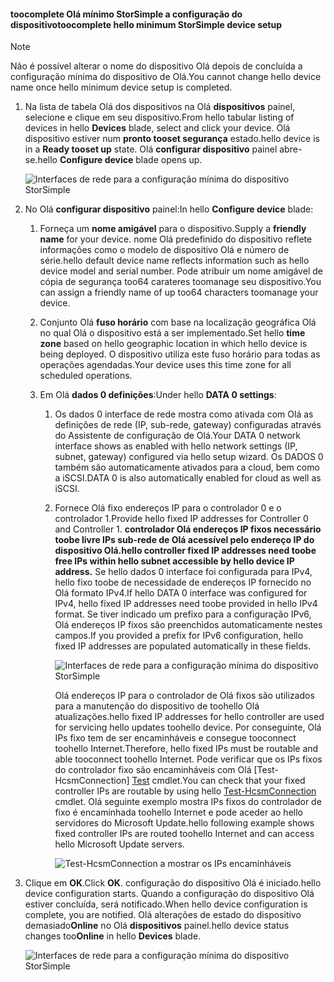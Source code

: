 <!--author=alkohli last changed: 01/12/17-->

#### <a name="toocomplete-hello-minimum-storsimple-device-setup"></a><span data-ttu-id="fda12-101">toocomplete Olá mínimo StorSimple a configuração do dispositivo</span><span class="sxs-lookup"><span data-stu-id="fda12-101">toocomplete hello minimum StorSimple device setup</span></span>

   > [!NOTE]
   > <span data-ttu-id="fda12-102">Não é possível alterar o nome do dispositivo Olá depois de concluída a configuração mínima do dispositivo de Olá.</span><span class="sxs-lookup"><span data-stu-id="fda12-102">You cannot change hello device name once hello minimum device setup is completed.</span></span>
   
1. <span data-ttu-id="fda12-103">Na lista de tabela Olá dos dispositivos na Olá **dispositivos** painel, selecione e clique em seu dispositivo.</span><span class="sxs-lookup"><span data-stu-id="fda12-103">From hello tabular listing of devices in hello **Devices** blade, select and click your device.</span></span> <span data-ttu-id="fda12-104">Olá dispositivo estiver num **pronto tooset segurança** estado.</span><span class="sxs-lookup"><span data-stu-id="fda12-104">hello device is in a **Ready tooset up** state.</span></span> <span data-ttu-id="fda12-105">Olá **configurar dispositivo** painel abre-se.</span><span class="sxs-lookup"><span data-stu-id="fda12-105">hello **Configure device** blade opens up.</span></span>

     ![Interfaces de rede para a configuração mínima do dispositivo StorSimple](./media/storsimple-8000-complete-minimum-device-setup-u2/step4minconfig1.png)

2. <span data-ttu-id="fda12-107">No Olá **configurar dispositivo** painel:</span><span class="sxs-lookup"><span data-stu-id="fda12-107">In hello **Configure device** blade:</span></span>
   
   1. <span data-ttu-id="fda12-108">Forneça um **nome amigável** para o dispositivo.</span><span class="sxs-lookup"><span data-stu-id="fda12-108">Supply a **friendly name** for your device.</span></span> <span data-ttu-id="fda12-109">nome Olá predefinido do dispositivo reflete informações como o modelo de dispositivo Olá e número de série.</span><span class="sxs-lookup"><span data-stu-id="fda12-109">hello default device name reflects information such as hello device model and serial number.</span></span> <span data-ttu-id="fda12-110">Pode atribuir um nome amigável de cópia de segurança too64 carateres toomanage seu dispositivo.</span><span class="sxs-lookup"><span data-stu-id="fda12-110">You can assign a friendly name of up too64 characters toomanage your device.</span></span>
   2. <span data-ttu-id="fda12-111">Conjunto Olá **fuso horário** com base na localização geográfica Olá no qual Olá o dispositivo está a ser implementado.</span><span class="sxs-lookup"><span data-stu-id="fda12-111">Set hello **time zone** based on hello geographic location in which hello device is being deployed.</span></span> <span data-ttu-id="fda12-112">O dispositivo utiliza este fuso horário para todas as operações agendadas.</span><span class="sxs-lookup"><span data-stu-id="fda12-112">Your device uses this time zone for all scheduled operations.</span></span>
   3. <span data-ttu-id="fda12-113">Em Olá **dados 0 definições**:</span><span class="sxs-lookup"><span data-stu-id="fda12-113">Under hello **DATA 0 settings**:</span></span>

       1. <span data-ttu-id="fda12-114">Os dados 0 interface de rede mostra como ativada com Olá as definições de rede (IP, sub-rede, gateway) configuradas através do Assistente de configuração de Olá.</span><span class="sxs-lookup"><span data-stu-id="fda12-114">Your DATA 0 network interface shows as enabled with hello network settings (IP, subnet, gateway) configured via hello setup wizard.</span></span> <span data-ttu-id="fda12-115">Os DADOS 0 também são automaticamente ativados para a cloud, bem como a iSCSI.</span><span class="sxs-lookup"><span data-stu-id="fda12-115">DATA 0 is also automatically enabled for cloud as well as iSCSI.</span></span>

       2. <span data-ttu-id="fda12-116">Fornece Olá fixo endereços IP para o controlador 0 e o controlador 1.</span><span class="sxs-lookup"><span data-stu-id="fda12-116">Provide hello fixed IP addresses for Controller 0 and Controller 1.</span></span> <span data-ttu-id="fda12-117">**controlador Olá endereços IP fixos necessário toobe livre IPs sub-rede de Olá acessível pelo endereço IP do dispositivo Olá.**</span><span class="sxs-lookup"><span data-stu-id="fda12-117">**hello controller fixed IP addresses need toobe free IPs within hello subnet accessible by hello device IP address.**</span></span> <span data-ttu-id="fda12-118">Se hello dados 0 interface foi configurada para IPv4, hello fixo toobe de necessidade de endereços IP fornecido no Olá formato IPv4.</span><span class="sxs-lookup"><span data-stu-id="fda12-118">If hello DATA 0 interface was configured for IPv4, hello fixed IP addresses need toobe provided in hello IPv4 format.</span></span> <span data-ttu-id="fda12-119">Se tiver indicado um prefixo para a configuração IPv6, Olá endereços IP fixos são preenchidos automaticamente nestes campos.</span><span class="sxs-lookup"><span data-stu-id="fda12-119">If you provided a prefix for IPv6 configuration, hello fixed IP addresses are populated automatically in these fields.</span></span>

            ![Interfaces de rede para a configuração mínima do dispositivo StorSimple](./media/storsimple-8000-complete-minimum-device-setup-u2/step4minconfig2.png)

            <span data-ttu-id="fda12-121">Olá endereços IP para o controlador de Olá fixos são utilizados para a manutenção do dispositivo de toohello Olá atualizações.</span><span class="sxs-lookup"><span data-stu-id="fda12-121">hello fixed IP addresses for hello controller are used for servicing hello updates toohello device.</span></span> <span data-ttu-id="fda12-122">Por conseguinte, Olá IPs fixo tem de ser encaminháveis e consegue tooconnect toohello Internet.</span><span class="sxs-lookup"><span data-stu-id="fda12-122">Therefore, hello fixed IPs must be routable and able tooconnect toohello Internet.</span></span> <span data-ttu-id="fda12-123">Pode verificar que os IPs fixos do controlador fixo são encaminháveis com Olá [Test-HcsmConnection] [ Test] cmdlet.</span><span class="sxs-lookup"><span data-stu-id="fda12-123">You can check that your fixed controller IPs are routable by using hello [Test-HcsmConnection][Test] cmdlet.</span></span> <span data-ttu-id="fda12-124">Olá seguinte exemplo mostra IPs fixos do controlador de fixo é encaminhada toohello Internet e pode aceder ao hello servidores do Microsoft Update.</span><span class="sxs-lookup"><span data-stu-id="fda12-124">hello following example shows fixed controller IPs are routed toohello Internet and can access hello Microsoft Update servers.</span></span>

            ![Test-HcsmConnection a mostrar os IPs encaminháveis](./media/storsimple-8000-complete-minimum-device-setup-u2/step4minconfig3.png)

1. <span data-ttu-id="fda12-126">Clique em **OK**.</span><span class="sxs-lookup"><span data-stu-id="fda12-126">Click **OK**.</span></span> <span data-ttu-id="fda12-127">configuração do dispositivo Olá é iniciado.</span><span class="sxs-lookup"><span data-stu-id="fda12-127">hello device configuration starts.</span></span> <span data-ttu-id="fda12-128">Quando a configuração do dispositivo Olá estiver concluída, será notificado.</span><span class="sxs-lookup"><span data-stu-id="fda12-128">When hello device configuration is complete, you are notified.</span></span> <span data-ttu-id="fda12-129">Olá alterações de estado do dispositivo demasiado**Online** no Olá **dispositivos** painel.</span><span class="sxs-lookup"><span data-stu-id="fda12-129">hello device status changes too**Online** in hello **Devices** blade.</span></span>

    ![Interfaces de rede para a configuração mínima do dispositivo StorSimple](./media/storsimple-8000-complete-minimum-device-setup-u2/step4minconfig4.png)

<!--Link reference-->
[Test]: https://technet.microsoft.com/library/dn715782(v=wps.630).aspx
